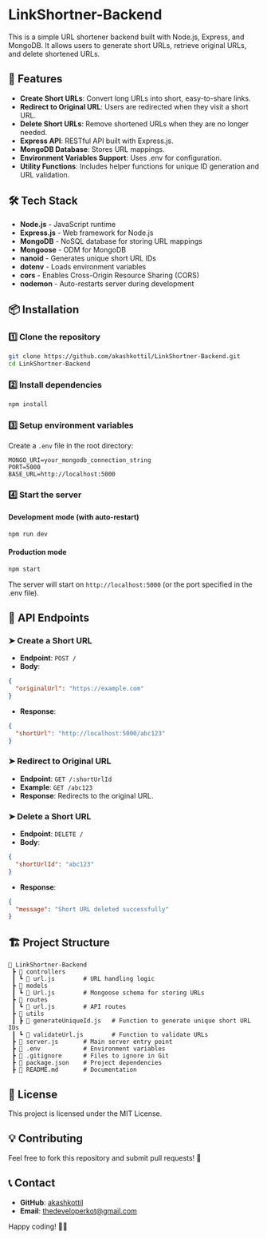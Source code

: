# LinkShortner-Backend

This is a simple URL shortener backend built with Node.js, Express, and MongoDB. It allows users to generate short URLs, retrieve original URLs, and delete shortened URLs.

## 🚀 Features
- **Create Short URLs**: Convert long URLs into short, easy-to-share links.
- **Redirect to Original URL**: Users are redirected when they visit a short URL.
- **Delete Short URLs**: Remove shortened URLs when they are no longer needed.
- **Express API**: RESTful API built with Express.js.
- **MongoDB Database**: Stores URL mappings.
- **Environment Variables Support**: Uses .env for configuration.
- **Utility Functions**: Includes helper functions for unique ID generation and URL validation.

## 🛠 Tech Stack
- **Node.js** - JavaScript runtime
- **Express.js** - Web framework for Node.js
- **MongoDB** - NoSQL database for storing URL mappings
- **Mongoose** - ODM for MongoDB
- **nanoid** - Generates unique short URL IDs
- **dotenv** - Loads environment variables
- **cors** - Enables Cross-Origin Resource Sharing (CORS)
- **nodemon** - Auto-restarts server during development

## 📦 Installation

### 1️⃣ Clone the repository
```sh
git clone https://github.com/akashkottil/LinkShortner-Backend.git
cd LinkShortner-Backend
```

### 2️⃣ Install dependencies
```sh
npm install
```

### 3️⃣ Setup environment variables
Create a `.env` file in the root directory:
```
MONGO_URI=your_mongodb_connection_string
PORT=5000
BASE_URL=http://localhost:5000
```

### 4️⃣ Start the server

#### Development mode (with auto-restart)
```sh
npm run dev
```

#### Production mode
```sh
npm start
```
The server will start on `http://localhost:5000` (or the port specified in the .env file).

## 📌 API Endpoints

### ➤ Create a Short URL
- **Endpoint**: `POST /`
- **Body**:
```json
{
  "originalUrl": "https://example.com"
}
```
- **Response**:
```json
{
  "shortUrl": "http://localhost:5000/abc123"
}
```

### ➤ Redirect to Original URL
- **Endpoint**: `GET /:shortUrlId`
- **Example**: `GET /abc123`
- **Response**: Redirects to the original URL.

### ➤ Delete a Short URL
- **Endpoint**: `DELETE /`
- **Body**:
```json
{
  "shortUrlId": "abc123"
}
```
- **Response**:
```json
{
  "message": "Short URL deleted successfully"
}
```

## 🏗 Project Structure
```
📂 LinkShortner-Backend
 ┣ 📂 controllers
 ┃ ┗ 📜 url.js        # URL handling logic
 ┣ 📂 models
 ┃ ┗ 📜 Url.js        # Mongoose schema for storing URLs
 ┣ 📂 routes
 ┃ ┗ 📜 url.js        # API routes
 ┣ 📂 utils
 ┃ ┣ 📜 generateUniqueId.js   # Function to generate unique short URL IDs
 ┃ ┗ 📜 validateUrl.js        # Function to validate URLs
 ┣ 📜 server.js       # Main server entry point
 ┣ 📜 .env            # Environment variables
 ┣ 📜 .gitignore      # Files to ignore in Git
 ┣ 📜 package.json    # Project dependencies
 ┣ 📜 README.md       # Documentation
```

## 📌 License
This project is licensed under the MIT License.

## 💡 Contributing
Feel free to fork this repository and submit pull requests! 🚀

## 📞 Contact
- **GitHub**: [akashkottil](https://github.com/akashkottil)
- **Email**: [thedeveloperkot@gmail.com](mailto:thedeveloperkot@gmail.com)

Happy coding! 🎉🚀
